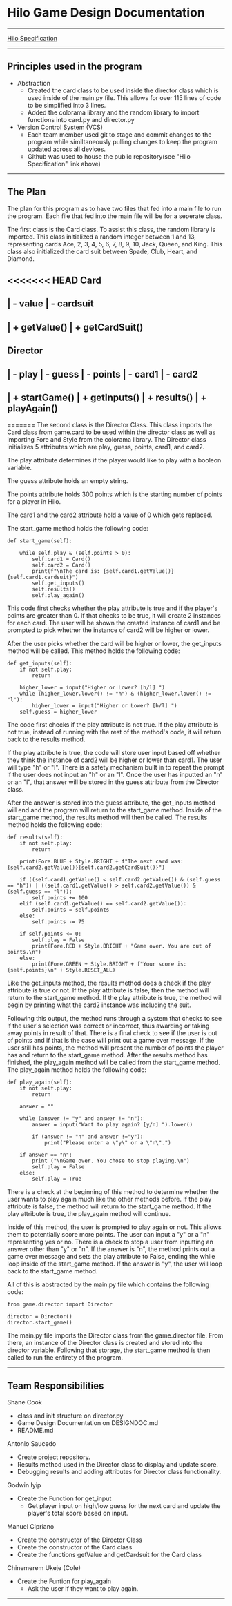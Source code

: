 # Hilo Game Design Documentation

---

[Hilo Specification](https://byui-cse.github.io/cse210-course-competency/abstraction/materials/hilo-specification.html)

---

## Principles used in the program
* Abstraction
  * Created the card class to be used inside the director class which is used inside of the main.py file. This allows for over 115 lines of code to be simplified into 3 lines.
  * Added the colorama library and the random library to import functions into card.py and director.py
* Version Control System (VCS)
  * Each team member used git to stage and commit changes to the program while similtaneously pulling changes to keep the program updated across all devices.
  * Github was used to house the public repository(see "Hilo Specification" link above)
---
## The Plan
The plan for this program as to have two files that fed into a main file to run the program. Each file that fed into the main file will be for a seperate class.

The first class is the Card class. To assist this class, the random library is imported. This class initialized a random integer between 1 and 13, representing cards Ace, 2, 3, 4, 5, 6, 7, 8, 9, 10, Jack, Queen, and King. This class also initialized the card suit between Spade, Club, Heart, and Diamond.

<<<<<<< HEAD
Card
---------------------------

| - value
| - cardsuit
---------------------------
| + getValue()
| + getCardSuit()
---------------------------

Director
---------------------------

| - play
| - guess
| - points
| - card1
| - card2
----------------------------
| + startGame()
| + getInputs()
| + results()
| + playAgain()
----------------------------
=======
The second class is the Director Class. This class imports the Card class from game.card to be used within the director class as well as importing Fore and Style from the colorama library. The Director class initializes 5 attributes which are play, guess, points, card1, and card2.

The play attribute determines if the player would like to play with a booleon variable.

The guess attribute holds an empty string.

The points attribute holds 300 points which is the starting number of points for a player in Hilo.

The card1 and the card2 attribute hold a value of 0 which gets replaced.

The start_game method holds the following code:



    def start_game(self):
        
        while self.play & (self.points > 0):
            self.card1 = Card()
            self.card2 = Card()
            print(f"\nThe card is: {self.card1.getValue()}{self.card1.cardsuit}")
            self.get_inputs()
            self.results()
            self.play_again()


This code first checks whether the play attribute is true and if the player's points are greater than 0. If that checks to be true, it will create 2 instances for each card. The user will be shown the created instance of card1 and be prompted to pick whether the instance of card2 will be higher or lower.

After the user picks whether the card will be higher or lower, the get_inputs method will be called. This method holds the following code:

    def get_inputs(self):
        if not self.play:
            return

        higher_lower = input("Higher or Lower? [h/l] ")
        while (higher_lower.lower() != "h") & (higher_lower.lower() != "l"):
            higher_lower = input("Higher or Lower? [h/l] ")
        self.guess = higher_lower

The code first checks if the play attribute is not true. If the play attribute is not true, instead of running with the rest of the method's code, it will return back to the results method.

If the play attribute is true, the code will store user input based off whether they think the instance of card2 will be higher or lower than card1. The user will type "h" or "l". There is a safety mechanism built in to repeat the prompt if the user does not input an "h" or an "l". Once the user has inputted an "h" or an "l", that answer will be stored in the guess attribute from the Director class.

After the answer is stored into the guess attribute, the get_inputs method will end and the program will return to the start_game method. Inside of the start_game method, the results method will then be called. The results method holds the following code:

    def results(self):
        if not self.play:
            return

        print(Fore.BLUE + Style.BRIGHT + f"The next card was: {self.card2.getValue()}{self.card2.getCardSuit()}")

        if ((self.card1.getValue() < self.card2.getValue()) & (self.guess == "h")) | ((self.card1.getValue() > self.card2.getValue()) & (self.guess == "l")):
            self.points += 100
        elif (self.card1.getValue() == self.card2.getValue()):
            self.points = self.points
        else:
            self.points -= 75

        if self.points <= 0:
            self.play = False
            print(Fore.RED + Style.BRIGHT + "Game over. You are out of points.\n")
        else:
            print(Fore.GREEN + Style.BRIGHT + f"Your score is: {self.points}\n" + Style.RESET_ALL)

Like the get_inputs method, the results method does a check if the play attribute is true or not. If the play attribute is false, then the method will return to the start_game method. If the play attribute is true, the method will begin by printing what the card2 instance was including the suit.

Following this output, the method runs through a system that checks to see if the user's selection was correct or incorrect, thus awarding or taking away points in result of that. There is a final check to see if the user is out of points and if that is the case will print out a game over message. If the user still has points, the method will present the number of points the player has and return to the start_game method. After the results method has finished, the play_again method will be called from the start_game method. The play_again method holds the following code:

    def play_again(self):
        if not self.play:
            return

        answer = ""

        while (answer != "y" and answer != "n"):
            answer = input("Want to play again? [y/n] ").lower()

            if (answer != "n" and answer !="y"):
                print("Please enter a \"y\" or a \"n\".")

        if answer == "n":
            print ("\nGame over. You chose to stop playing.\n")
            self.play = False
        else:
            self.play = True

There is a check at the beginning of this method to determine whether the user wants to play again much like the other methods before. If the play attribute is false, the method will return to the start_game method. If the play attribute is true, the play_again method will continue.

Inside of this method, the user is prompted to play again or not. This allows them to potentially score more points. The user can input a "y" or a "n" representing yes or no. There is a check to stop a user from inputting an answer other than "y" or "n". If the answer is "n", the method prints out a game over message and sets the play attribute to False, ending the while loop inside of the start_game method. If the answer is "y", the user will loop back to the start_game method.

All of this is abstracted by the main.py file which contains the following code:


    from game.director import Director

    director = Director()
    director.start_game()

The main.py file imports the Director class from the game.director file. From there, an instance of the Director class is created and stored into the director variable. Following that storage, the start_game method is then called to run the entirety of the program.

---
## Team Responsibilities
Shane Cook
* class and init structure on director.py
* Game Design Documentation on DESIGNDOC.md
* README.md


Antonio Saucedo

- Create project repository.
- Results method used in the Director class to display and update score.
- Debugging results and adding attributes for Director class functionality.

Godwin Iyip

- Create the Function for get_input
  - Get player input on high/low guess for the next card and update the player's total score based on input.

Manuel Cipriano

- Create the constructor of the Director Class
- Create the constructor of the Card class
- Create the functions getValue and getCardsuit for the Card class

Chinemerem Ukeje (Cole)

- Create the Funtion for play_again
  - Ask the user if they want to play again.

---
